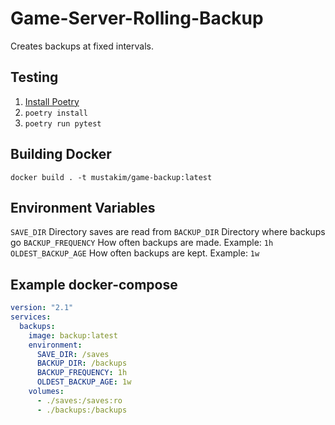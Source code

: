 # Game-Server-Rolling-Backup

Creates backups at fixed intervals.

## Testing
1. [Install Poetry](https://python-poetry.org/docs/#installation) 
1. `poetry install` 
2. `poetry run pytest`

## Building Docker
`docker build . -t mustakim/game-backup:latest`

## Environment Variables
`SAVE_DIR` Directory saves are read from
`BACKUP_DIR` Directory where backups go
`BACKUP_FREQUENCY` How often backups are made. Example: `1h`
`OLDEST_BACKUP_AGE` How often backups are kept. Example: `1w`

## Example docker-compose
```yaml
version: "2.1"
services: 
  backups:
    image: backup:latest
    environment:
      SAVE_DIR: /saves
      BACKUP_DIR: /backups
      BACKUP_FREQUENCY: 1h
      OLDEST_BACKUP_AGE: 1w
    volumes:
      - ./saves:/saves:ro
      - ./backups:/backups  
```